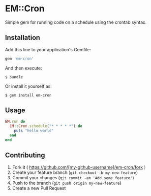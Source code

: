 # EM::Cron

Simple gem for running code on a schedule using the crontab syntax.

## Installation

Add this line to your application's Gemfile:

```ruby
gem 'em-cron'
```

And then execute:

    $ bundle

Or install it yourself as:

    $ gem install em-cron

## Usage
```ruby
EM.run do
  EM::Cron.schedule("* * * * *") do
    puts "hello world"
  end
end
```

## Contributing

1. Fork it ( https://github.com/[my-github-username]/em-cron/fork )
2. Create your feature branch (`git checkout -b my-new-feature`)
3. Commit your changes (`git commit -am 'Add some feature'`)
4. Push to the branch (`git push origin my-new-feature`)
5. Create a new Pull Request
